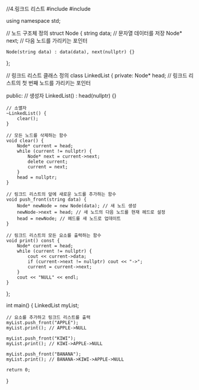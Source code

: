//4.링크드 리스트
#include <iostream>
#include <string>

using namespace std;

// 노드 구조체 정의
struct Node {
    string data; // 문자열 데이터를 저장
    Node* next; // 다음 노드를 가리키는 포인터

    Node(string data) : data(data), next(nullptr) {}
};

// 링크드 리스트 클래스 정의
class LinkedList {
private:
    Node* head; // 링크드 리스트의 첫 번째 노드를 가리키는 포인터

public:
    // 생성자
    LinkedList() : head(nullptr) {}

    // 소멸자
    ~LinkedList() {
        clear();
    }

    // 모든 노드를 삭제하는 함수
    void clear() {
        Node* current = head;
        while (current != nullptr) {
            Node* next = current->next;
            delete current;
            current = next;
        }
        head = nullptr;
    }

    // 링크드 리스트의 앞에 새로운 노드를 추가하는 함수
    void push_front(string data) {
        Node* newNode = new Node(data); // 새 노드 생성
        newNode->next = head; // 새 노드의 다음 노드를 현재 헤드로 설정
        head = newNode; // 헤드를 새 노드로 업데이트
    }

    // 링크드 리스트의 모든 요소를 출력하는 함수
    void print() const {
        Node* current = head;
        while (current != nullptr) {
            cout << current->data;
            if (current->next != nullptr) cout << "->";
            current = current->next;
        }
        cout << "NULL" << endl;
    }
};

int main() {
    LinkedList myList;

    // 요소를 추가하고 링크드 리스트를 출력
    myList.push_front("APPLE");
    myList.print(); // APPLE->NULL

    myList.push_front("KIWI");
    myList.print(); // KIWI->APPLE->NULL

    myList.push_front("BANANA");
    myList.print(); // BANANA->KIWI->APPLE->NULL

    return 0;
}
